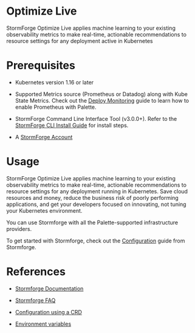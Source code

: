 # Optimize Live

StormForge Optimize Live applies machine learning to your existing observability metrics to make real-time, actionable recommendations to resource settings for any deployment active in Kubernetes


# Prerequisites

- Kubernetes version 1.16 or later

- Supported Metrics source (Prometheus or Datadog) along with Kube State Metrics. Check out the [Deploy Monitoring](https://docs.spectrocloud.com/clusters/cluster-management/monitoring/deploy-monitor-stack) guide to learn how to enable Prometheus with Palette.

- StormForge Command Line Interface Tool (v3.0.0+). Refer to the [StormForge CLI Install Guide](https://docs.stormforge.io/stormforge-cli/) for install steps.


- A [StormForge Account](https://app.stormforge.io/)




# Usage

StormForge Optimize Live applies machine learning to your existing observability metrics to make real-time, actionable recommendations to resource settings for any deployment running in Kubernetes. Save cloud resources and money, reduce the business risk of poorly performing applications, and get your developers focused on innovating, not tuning your Kubernetes environment.

You can use Stormforge with all the Palette-supported infrastructure providers.

To get started with Stormforge, check out the [Configuration](https://docs.stormforge.io/optimize-live/getting-started/configuration/) guide from Stormforge.


# References

- [Stormforge Documentation](https://docs.stormforge.io)


- [Stormforge FAQ](https://docs.stormforge.io/perftest/faq/)


- [Configuration using a CRD](https://docs.stormforge.io/optimize-live/guides/create-app-crd/)


- [Environment variables](https://docs.stormforge.io/optimize-live/reference/envvar/)


